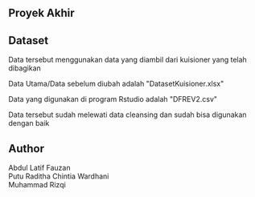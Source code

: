  ## Proyek Akhir
 
 ## Dataset
 Data tersebut menggunakan data yang diambil dari kuisioner yang telah dibagikan
 
 Data Utama/Data sebelum diubah adalah "DatasetKuisioner.xlsx"
 
 Data yang digunakan di program Rstudio adalah "DFREV2.csv"
 
 Data tersebut sudah melewati data cleansing dan sudah bisa digunakan dengan baik
 
 ## Author
 Abdul Latif Fauzan
 <br>
 Putu Raditha Chintia Wardhani
 <br>
 Muhammad Rizqi
